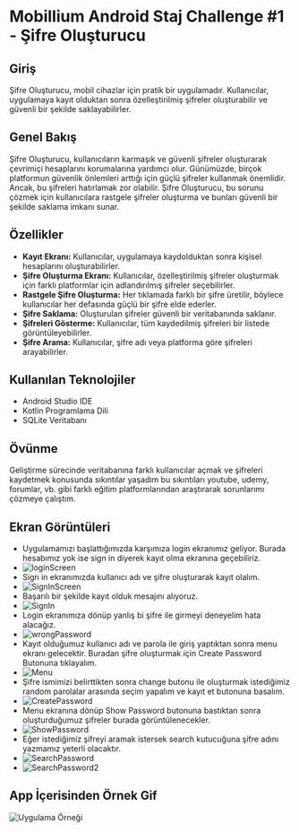 # Mobillium Android Staj Challenge #1 - Şifre Oluşturucu

## Giriş

Şifre Oluşturucu, mobil cihazlar için pratik bir uygulamadır. Kullanıcılar, uygulamaya kayıt olduktan sonra özelleştirilmiş şifreler oluşturabilir ve güvenli bir şekilde saklayabilirler.

## Genel Bakış

Şifre Oluşturucu, kullanıcıların karmaşık ve güvenli şifreler oluşturarak çevrimiçi hesaplarını korumalarına yardımcı olur. Günümüzde, birçok platformun güvenlik önlemleri arttığı için güçlü şifreler kullanmak önemlidir. Ancak, bu şifreleri hatırlamak zor olabilir. Şifre Oluşturucu, bu sorunu çözmek için kullanıcılara rastgele şifreler oluşturma ve bunları güvenli bir şekilde saklama imkanı sunar.

## Özellikler

- **Kayıt Ekranı:** Kullanıcılar, uygulamaya kaydolduktan sonra kişisel hesaplarını oluşturabilirler.
- **Şifre Oluşturma Ekranı:** Kullanıcılar, özelleştirilmiş şifreler oluşturmak için farklı platformlar için adlandırılmış şifreler seçebilirler.
- **Rastgele Şifre Oluşturma:** Her tıklamada farklı bir şifre üretilir, böylece kullanıcılar her defasında güçlü bir şifre elde ederler.
- **Şifre Saklama:** Oluşturulan şifreler güvenli bir veritabanında saklanır.
- **Şifreleri Gösterme:** Kullanıcılar, tüm kaydedilmiş şifreleri bir listede görüntüleyebilirler.
- **Şifre Arama:** Kullanıcılar, şifre adı veya platforma göre şifreleri arayabilirler.

## Kullanılan Teknolojiler

- Android Studio IDE
- Kotlin Programlama Dili
- SQLite Veritabanı

## Övünme

Geliştirme sürecinde veritabanına farklı kullanıcılar açmak ve şifreleri kaydetmek konusunda sıkıntılar yaşadım bu sıkıntıları youtube, udemy, forumlar, vb. gibi farklı eğitim platformlarından araştırarak sorunlarımı çözmeye çalıştım.

## Ekran Görüntüleri
- Uygulamamızı başlattığımızda karşımıza login ekranımız geliyor. Burada hesabımız yok ise sign in diyerek kayıt olma ekranına geçebiliriz.
- ![loginScreen](/EkranGörüntüleri/loginScreen.png)
- Sign in ekranımızda kullanıcı adı ve şifre oluşturarak kayıt olalım.
- ![SignInScreen](/EkranGörüntüleri/SignInScreen.png)
- Başarılı bir şekilde kayıt olduk mesajını alıyoruz.
- ![SignIn](/EkranGörüntüleri/SignIn.png)
- Login ekranımıza dönüp yanlış bi şifre ile girmeyi deneyelim hata alacağız.
- ![wrongPassword](/EkranGörüntüleri/wrongPassword.png)
- Kayıt olduğumuz kullanıcı adı ve parola ile giriş yaptıktan sonra menu ekranı gelecektir. Buradan şifre oluşturmak için Create Password Butonuna tıklayalım.
- ![Menu](/EkranGörüntüleri/Menu.png)
- Şifre ismimizi belirttikten sonra change butonu ile oluşturmak istediğimiz random parolalar arasında seçim yapalım ve kayıt et butonuna basalım.
- ![CreatePassword](/EkranGörüntüleri/CreatePassword.png)
- Menu ekranına dönüp Show Password butonuna bastıktan sonra oluşturduğumuz şifreler burada görüntülenecekler.
- ![ShowPassword](/EkranGörüntüleri/ShowPassword.png)
- Eğer istediğimiz şifreyi aramak istersek search kutucuğuna şifre adını yazmamız yeterli olacaktır.
- ![SearchPassword](/EkranGörüntüleri/SearchPassword.png)
- ![SearchPassword2](/EkranGörüntüleri/SearchPassword2.png)

## App İçerisinden Örnek Gif
![Uygulama Örneği](/EkranGörüntüleri/example.gif)

